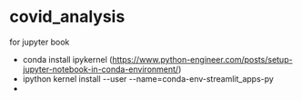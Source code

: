 # covid_analysis



for jupyter book

- conda install ipykernel  (https://www.python-engineer.com/posts/setup-jupyter-notebook-in-conda-environment/)
- ipython kernel install --user --name=conda-env-streamlit_apps-py
-
